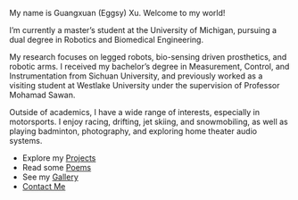 
My name is Guangxuan (Eggsy) Xu. Welcome to my world! 

I’m currently a master’s student at the University of Michigan, pursuing a dual degree in Robotics and Biomedical Engineering. 

My research focuses on legged robots, bio-sensing driven prosthetics, and robotic arms. I received my bachelor’s degree in Measurement, Control, and Instrumentation from Sichuan University, and previously worked as a visiting student at Westlake University under the supervision of Professor Mohamad Sawan.

Outside of academics, I have a wide range of interests, especially in motorsports. I enjoy racing, drifting, jet skiing, and snowmobiling, as well as playing badminton, photography, and exploring home theater audio systems.



- Explore my [Projects](/projects/)
- Read some [Poems](/poems/)
- See my [Gallery](/gallery/)
- [Contact Me](/contact/)






